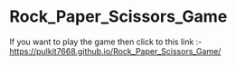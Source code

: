 # Rock_Paper_Scissors_Game
If you want to play the game then click to this link :-
https://pulkit7668.github.io/Rock_Paper_Scissors_Game/
